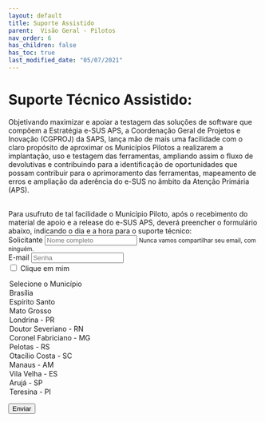 ```yaml
---
layout: default
title: Suporte Assistido
parent:  Visão Geral - Pilotos
nav_order: 6
has_children: false
has_toc: true
last_modified_date: "05/07/2021"
---
```


<html>
    <title></title>
    <head>
        <link rel="stylesheet" type="text/css" href="estilos.css">
    </head>
   

<link href="https://cdn.jsdelivr.net/npm/bootstrap@5.0.2/dist/css/bootstrap.min.css" rel="stylesheet" integrity="sha384-EVSTQN3/azprG1Anm3QDgpJLIm9Nao0Yz1ztcQTwFspd3yD65VohhpuuCOmLASjC" crossorigin="anonymous">

<script src="https://cdn.jsdelivr.net/npm/bootstrap@5.0.2/dist/js/bootstrap.bundle.min.js" integrity="sha384-MrcW6ZMFYlzcLA8Nl+NtUVF0sA7MsXsP1UyJoMp4YLEuNSfAP+JcXn/tWtIaxVXM" crossorigin="anonymous"></script>

<script src="https://cdn.jsdelivr.net/npm/@popperjs/core@2.9.2/dist/umd/popper.min.js" integrity="sha384-IQsoLXl5PILFhosVNubq5LC7Qb9DXgDA9i+tQ8Zj3iwWAwPtgFTxbJ8NT4GN1R8p" crossorigin="anonymous"></script>
<script src="https://cdn.jsdelivr.net/npm/bootstrap@5.0.2/dist/js/bootstrap.min.js" integrity="sha384-cVKIPhGWiC2Al4u+LWgxfKTRIcfu0JTxR+EQDz/bgldoEyl4H0zUF0QKbrJ0EcQF" crossorigin="anonymous"></script>

<body>




# Suporte Técnico Assistido:

<p>Objetivando maximizar e apoiar a testagem das soluções de software que compõem a Estratégia e-SUS APS, a Coordenação Geral de Projetos e Inovação (CGPROJ) da SAPS, lança mão de mais uma facilidade com o claro propósito de aproximar os Municípios Pilotos a realizarem a implantação, uso e testagem das ferramentas, ampliando assim o fluxo de devolutivas e contribuindo para a identificação de oportunidades que possam contribuir para o aprimoramento das ferramentas, mapeamento de erros e ampliação da aderência do e-SUS no âmbito da Atenção Primária (APS).</p>
<br>
Para usufruto de tal facilidade o Município Piloto, após o recebimento do material de apoio e a release do e-SUS APS, deverá preencher o formulário abaixo, indicando o dia e a hora para o suporte técnico:

<br>

<form>

  <div class="form-group">  
    <label for="exampleInputEmail1">Solicitante</label>
    <input type="email" class="form-control" id="exampleInputEmail1" aria-describedby="emailHelp" placeholder="Nome completo">
    <small id="emailHelp" class="form-text text-muted">Nunca vamos compartilhar seu email, com ninguém.</small>
  </div>

  <div class="form-group">
    <label for="exampleInputEmail">E-mail</label>
    <input type="email" class="form-control" id="exampleInputPassword1" placeholder="Senha">
  </div>

  <div class="form-group form-check">
    <input type="checkbox" class="form-check-input" id="exampleCheck1">
    <label class="form-check-label" for="exampleCheck1">Clique em mim</label>
  </div>
</form

<select class="form-select form-select-sm" aria-label=".form-select-sm example">
  <option selected>Selecione o Município</option>
  <option value="1">Brasília</option>
  <option value="1">Espírito Santo</option>
  <option value="2">Mato Grosso</option>
  <option value="3">Londrina - PR</option>
  <option value="3">Doutor Severiano - RN</option>
  <option value="3">Coronel Fabriciano - MG</option>
  <option value="3">Pelotas - RS</option>
  <option value="3">Otacílio Costa - SC</option>
  <option value="3">Manaus - AM</option>
  <option value="3">Vila Velha - ES</option>
  <option value="3">Arujá - SP</option>
  <option value="3">Teresina - PI</option>
</select>
  

<button type="submit" class="btn btn-primary">Enviar</button>









</body>
</html>